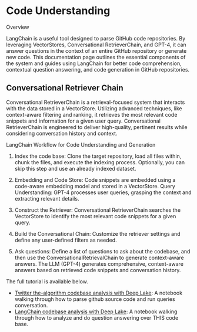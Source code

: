 # Code Understanding

Overview

LangChain is a useful tool designed to parse GitHub code repositories. By leveraging VectorStores, Conversational RetrieverChain, and GPT-4, it can answer questions in the context of an entire GitHub repository or generate new code. This documentation page outlines the essential components of the system and guides using LangChain for better code comprehension, contextual question answering, and code generation in GitHub repositories.

## Conversational Retriever Chain

Conversational RetrieverChain is a retrieval-focused system that interacts with the data stored in a VectorStore. Utilizing advanced techniques, like context-aware filtering and ranking, it retrieves the most relevant code snippets and information for a given user query. Conversational RetrieverChain is engineered to deliver high-quality, pertinent results while considering conversation history and context.

LangChain Workflow for Code Understanding and Generation

1. Index the code base: Clone the target repository, load all files within, chunk the files, and execute the indexing process. Optionally, you can skip this step and use an already indexed dataset.

2. Embedding and Code Store: Code snippets are embedded using a code-aware embedding model and stored in a VectorStore.
Query Understanding: GPT-4 processes user queries, grasping the context and extracting relevant details.

3. Construct the Retriever: Conversational RetrieverChain searches the VectorStore to identify the most relevant code snippets for a given query.

4. Build the Conversational Chain: Customize the retriever settings and define any user-defined filters as needed. 

5. Ask questions: Define a list of questions to ask about the codebase, and then use the ConversationalRetrievalChain to generate context-aware answers. The LLM (GPT-4) generates comprehensive, context-aware answers based on retrieved code snippets and conversation history.

The full tutorial is available below.
- [Twitter the-algorithm codebase analysis with Deep Lake](code/twitter-the-algorithm-analysis-deeplake.ipynb): A notebook walking through how to parse github source code and run queries conversation.
- [LangChain codebase analysis with Deep Lake](code/code-analysis-deeplake.ipynb): A notebook walking through how to analyze and do question answering over THIS code base.
